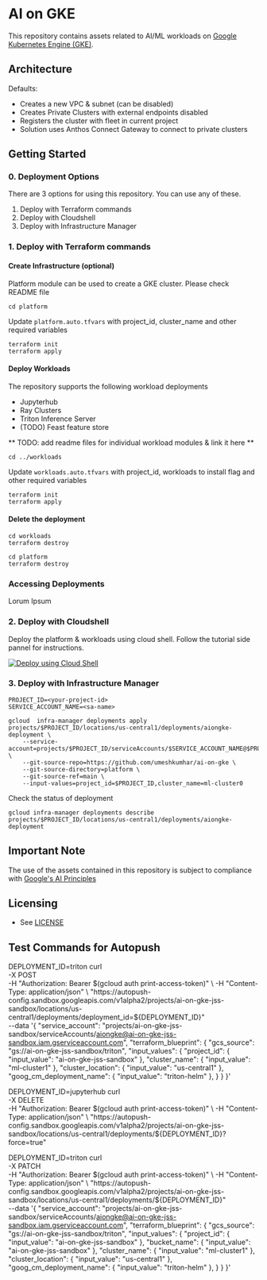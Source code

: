 # AI on GKE

This repository contains assets related to AI/ML workloads on
[Google Kubernetes Engine (GKE)](https://cloud.google.com/kubernetes-engine/).

## Architecture
Defaults:
- Creates a new VPC & subnet (can be disabled)
- Creates Private Clusters with external endpoints disabled
- Registers the cluster with fleet in current project
- Solution uses Anthos Connect Gateway to connect to private clusters

## Getting Started

### 0. Deployment Options
There are 3 options for using this repository. You can use any of these.

1. Deploy with Terraform commands
2. Deploy with Cloudshell  
3. Deploy with Infrastructure Manager

### 1. Deploy with Terraform commands

#### Create Infrastructure (optional) 
Platform module can be used to create a GKE cluster. Please check README file

```commandline
cd platform
```
Update `platform.auto.tfvars` with project_id, cluster_name and other required variables

```commandline
terraform init
terraform apply
```

#### Deploy Workloads

The repository supports the following workload deployments
- Jupyterhub
- Ray Clusters
- Triton Inference Server
- (TODO) Feast feature store

** TODO: add readme files for individual workload modules & link it here **


```commandline
cd ../workloads
```
Update `workloads.auto.tfvars` with project_id, workloads to install flag and other required variables

```commandline
terraform init
terraform apply
```

#### Delete the deployment

```commandline
cd workloads
terraform destroy

cd platform
terraform destroy
```

### Accessing Deployments
 Lorum Ipsum

### 2. Deploy with Cloudshell

Deploy the platform & workloads using cloud shell. Follow the tutorial side pannel for instructions.

[![Deploy using Cloud Shell](https://gstatic.com/cloudssh/images/open-btn.svg)](https://ssh.cloud.google.com/cloudshell/editor?cloudshell_git_repo=https://github.com/umeshkumhar/ai-on-gke&cloudshell_tutorial=tutorial.md&cloudshell_workspace=./)



### 3. Deploy with Infrastructure Manager

```commandline
PROJECT_ID=<your-project-id>
SERVICE_ACCOUNT_NAME=<sa-name>
```

```commandline
gcloud  infra-manager deployments apply projects/$PROJECT_ID/locations/us-central1/deployments/aiongke-deployment \
    --service-account=projects/$PROJECT_ID/serviceAccounts/$SERVICE_ACCOUNT_NAME@$PROJECT_ID.iam.gserviceaccount.com \
    --git-source-repo=https://github.com/umeshkumhar/ai-on-gke \
    --git-source-directory=platform \
    --git-source-ref=main \
    --input-values=project_id=$PROJECT_ID,cluster_name=ml-cluster0
```

Check the status of deployment

```commandline
gcloud infra-manager deployments describe projects/$PROJECT_ID/locations/us-central1/deployments/aiongke-deployment
```





## Important Note
The use of the assets contained in this repository is subject to compliance with [Google's AI Principles](https://ai.google/responsibility/principles/)

## Licensing

* See [LICENSE](/LICENSE)



## Test Commands for Autopush
DEPLOYMENT_ID=triton
curl \
    -X POST \
    -H "Authorization: Bearer $(gcloud auth print-access-token)" \
    -H "Content-Type: application/json" \
    "https://autopush-config.sandbox.googleapis.com/v1alpha2/projects/ai-on-gke-jss-sandbox/locations/us-central1/deployments/deployment_id=${DEPLOYMENT_ID}" \
    --data '{
      "service_account": "projects/ai-on-gke-jss-sandbox/serviceAccounts/aiongke@ai-on-gke-jss-sandbox.iam.gserviceaccount.com",
      "terraform_blueprint": {
        "gcs_source": "gs://ai-on-gke-jss-sandbox/triton",
        "input_values": {
         "project_id": {
          "input_value": "ai-on-gke-jss-sandbox"
         },
         "cluster_name": {
          "input_value": "ml-cluster1"
         },
         "cluster_location": {
          "input_value": "us-central1"
         },
         "goog_cm_deployment_name": {
          "input_value": "triton-helm"
         },
        }
      }
    }'


DEPLOYMENT_ID=jupyterhub
curl \
    -X DELETE \
    -H "Authorization: Bearer $(gcloud auth print-access-token)" \
    -H "Content-Type: application/json" \
    "https://autopush-config.sandbox.googleapis.com/v1alpha2/projects/ai-on-gke-jss-sandbox/locations/us-central1/deployments/${DEPLOYMENT_ID}?force=true"




DEPLOYMENT_ID=triton
curl \
    -X PATCH \
    -H "Authorization: Bearer $(gcloud auth print-access-token)" \
    -H "Content-Type: application/json" \
    "https://autopush-config.sandbox.googleapis.com/v1alpha2/projects/ai-on-gke-jss-sandbox/locations/us-central1/deployments/${DEPLOYMENT_ID}" \
    --data '{
      "service_account": "projects/ai-on-gke-jss-sandbox/serviceAccounts/aiongke@ai-on-gke-jss-sandbox.iam.gserviceaccount.com",
      "terraform_blueprint": {
        "gcs_source": "gs://ai-on-gke-jss-sandbox/triton",
        "input_values": {
         "project_id": {
          "input_value": "ai-on-gke-jss-sandbox"
         },
         "bucket_name": {
          "input_value": "ai-on-gke-jss-sandbox"
         },
         "cluster_name": {
          "input_value": "ml-cluster1"
         },
         "cluster_location": {
          "input_value": "us-central1"
         },
         "goog_cm_deployment_name": {
          "input_value": "triton-helm"
         },
        }
      }
    }'